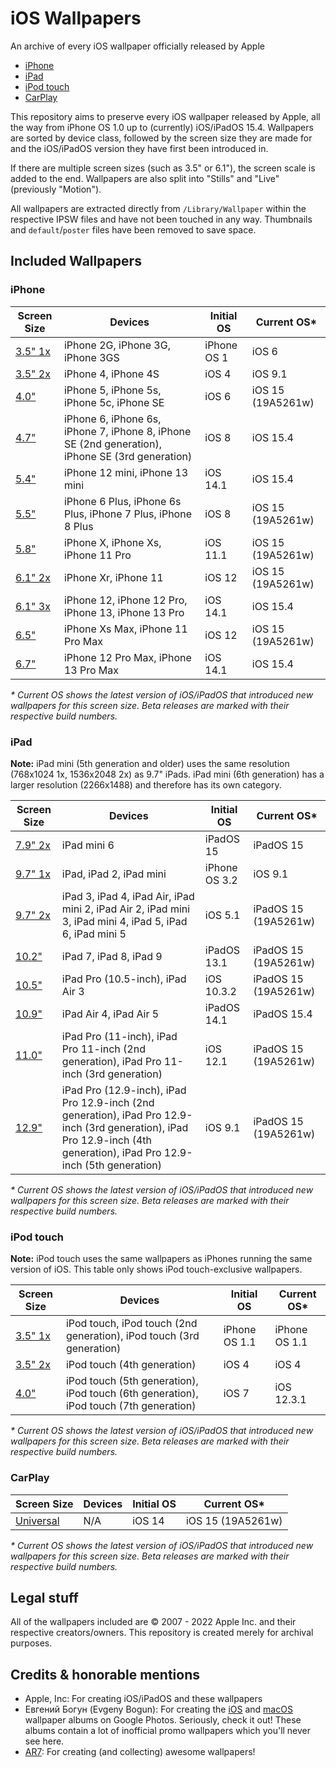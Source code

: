# iOS Wallpapers
An archive of every iOS wallpaper officially released by Apple

- [iPhone](#iphone)
- [iPad](#ipad)
- [iPod touch](#ipod-touch)
- [CarPlay](#carplay)

This repository aims to preserve every iOS wallpaper released by Apple, all the way from iPhone OS 1.0 up to (currently) iOS/iPadOS 15.4.
Wallpapers are sorted by device class, followed by the screen size they are made for and the iOS/iPadOS version they have first been introduced in.

If there are multiple screen sizes (such as 3.5" or 6.1"), the screen scale is added to the end. Wallpapers are also split into "Stills" and "Live" (previously "Motion").

All wallpapers are extracted directly from `/Library/Wallpaper` within the respective IPSW files and have not been touched in any way. Thumbnails and `default`/`poster` files have been removed to save space.

## Included Wallpapers
### iPhone
| Screen Size | Devices | Initial OS | Current OS\* |
| -- | -- | -- | -- |
| [3.5" 1x](iPhone/3.5%22%20@1x) | iPhone 2G, iPhone 3G, iPhone 3GS | iPhone OS 1 | iOS 6 |
| [3.5" 2x](iPhone/3.5%22%20@2x) | iPhone 4, iPhone 4S | iOS 4 | iOS 9.1 |
| [4.0"](iPhone/4.0%22) | iPhone 5, iPhone 5s, iPhone 5c, iPhone SE | iOS 6 | iOS 15 (19A5261w) |
| [4.7"](iPhone/4.7%22) | iPhone 6, iPhone 6s, iPhone 7, iPhone 8, iPhone SE (2nd generation), iPhone SE (3rd generation) | iOS 8 | iOS 15.4 |
| [5.4"](iPhone/5.4%22) | iPhone 12 mini, iPhone 13 mini | iOS 14.1 | iOS 15.4 |
| [5.5"](iPhone/5.5%22) | iPhone 6 Plus, iPhone 6s Plus, iPhone 7 Plus, iPhone 8 Plus | iOS 8 | iOS 15 (19A5261w) |
| [5.8"](iPhone/5.8%22) | iPhone X, iPhone Xs, iPhone 11 Pro | iOS 11.1 | iOS 15 (19A5261w) |
| [6.1" 2x](iPhone/6.1%22%20%402x) | iPhone Xr, iPhone 11 | iOS 12 | iOS 15 (19A5261w) |
| [6.1" 3x](iPhone/6.1%22%20%403x) | iPhone 12, iPhone 12 Pro, iPhone 13, iPhone 13 Pro | iOS 14.1 | iOS 15.4 |
| [6.5"](iPhone/6.5%22) | iPhone Xs Max, iPhone 11 Pro Max | iOS 12 | iOS 15 (19A5261w) |
| [6.7"](iPhone/6.7%22) | iPhone 12 Pro Max, iPhone 13 Pro Max | iOS 14.1 | iOS 15.4 |

_\* Current OS shows the latest version of iOS/iPadOS that introduced new wallpapers for this screen size. Beta releases are marked with their respective build numbers._

### iPad
__Note:__ iPad mini (5th generation and older) uses the same resolution (768x1024 1x, 1536x2048 2x) as 9.7" iPads. iPad mini (6th generation) has a larger resolution (2266x1488) and therefore has its own category.

| Screen Size | Devices | Initial OS | Current OS\* |
| -- | -- | -- | -- |
| [7.9" 2x](iPad/7.9%22%20@2x) | iPad mini 6 | iPadOS 15 | iPadOS 15 |
| [9.7" 1x](iPad/9.7%22%20@1x) | iPad, iPad 2, iPad mini | iPhone OS 3.2 | iOS 9.1 |
| [9.7" 2x](iPad/9.7%22%20@2x) | iPad 3, iPad 4, iPad Air, iPad mini 2, iPad Air 2, iPad mini 3, iPad mini 4, iPad 5, iPad 6, iPad mini 5 | iOS 5.1 | iPadOS 15 (19A5261w) |
| [10.2"](iPad/10.2%22) | iPad 7, iPad 8, iPad 9 | iPadOS 13.1 | iPadOS 15 (19A5261w) |
| [10.5"](iPad/10.5%22) | iPad Pro (10.5-inch), iPad Air 3 | iOS 10.3.2 | iPadOS 15 (19A5261w) |
| [10.9"](iPad/10.9%22) | iPad Air 4, iPad Air 5 | iPadOS 14.1 | iPadOS 15.4 |
| [11.0"](iPad/11.0%22) | iPad Pro (11-inch), iPad Pro 11-inch (2nd generation), iPad Pro 11-inch (3rd generation) | iOS 12.1 | iPadOS 15 (19A5261w) |
| [12.9"](iPad/12.9%22) | iPad Pro (12.9-inch), iPad Pro 12.9-inch (2nd generation), iPad Pro 12.9-inch (3rd generation), iPad Pro 12.9-inch (4th generation), iPad Pro 12.9-inch (5th generation) | iOS 9.1 | iPadOS 15 (19A5261w) |

_\* Current OS shows the latest version of iOS/iPadOS that introduced new wallpapers for this screen size. Beta releases are marked with their respective build numbers._

### iPod touch
__Note:__ iPod touch uses the same wallpapers as iPhones running the same version of iOS. This table only shows iPod touch-exclusive wallpapers.

| Screen Size | Devices | Initial OS | Current OS\* |
| -- | -- | -- | -- |
| [3.5" 1x](iPod%20touch/3.5%22%20%401x) | iPod touch, iPod touch (2nd generation), iPod touch (3rd generation) | iPhone OS 1.1 | iPhone OS 1.1 |
| [3.5" 2x](iPod%20touch/3.5%22%20%402x) | iPod touch (4th generation) | iOS 4 | iOS 4 |
| [4.0"](iPod%20touch/4.0%22) | iPod touch (5th generation), iPod touch (6th generation), iPod touch (7th generation) | iOS 7 | iOS 12.3.1 |

_\* Current OS shows the latest version of iOS/iPadOS that introduced new wallpapers for this screen size. Beta releases are marked with their respective build numbers._

### CarPlay

| Screen Size | Devices | Initial OS | Current OS\* |
| -- | -- | -- | -- |
| [Universal](CarPlay/Universal) | N/A | iOS 14 | iOS 15 (19A5261w) |

_\* Current OS shows the latest version of iOS/iPadOS that introduced new wallpapers for this screen size. Beta releases are marked with their respective build numbers._

## Legal stuff

All of the wallpapers included are © 2007 - 2022 Apple Inc. and their respective creators/owners. This repository is created merely for archival purposes.

## Credits & honorable mentions

* Apple, Inc: For creating iOS/iPadOS and these wallpapers
* Евгений Богун (Evgeny Bogun): For creating the [iOS](https://photos.google.com/share/AF1QipNi8VN2pw2Ya_xCV8eFgzEZmiXDy1-GwhXbqFtvXoH3HypF10as9puV8FdoVZpOZA?key=WkZjQTIxQTM5a01oZkNUYTE2ZllKTVJKZk1CMTR3) and [macOS](https://photos.google.com/share/AF1QipNNQyeVrqxBdNmBkq9ILswizuj-RYJFNt5GlxJZ90Y6hx0okrVSLKSnmFFbX7j5Mg?key=RV8tSXVJVGdfS1RIQUI0Q3RZZVhlTmw0WmhFZ2V3) wallpaper albums on Google Photos. Seriously, check it out! These albums contain a lot of inofficial promo wallpapers which you'll never see here.
* [AR7](https://twitter.com/AR72014): For creating (and collecting) awesome wallpapers!